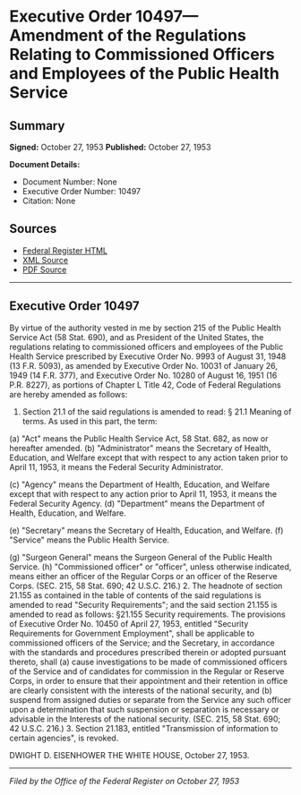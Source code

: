 # Executive Order 10497—Amendment of the Regulations Relating to Commissioned Officers and Employees of the Public Health Service

## Summary

**Signed:** October 27, 1953
**Published:** October 27, 1953

**Document Details:**
- Document Number: None
- Executive Order Number: 10497
- Citation: None

## Sources
- [Federal Register HTML](https://www.presidency.ucsb.edu/documents/executive-order-10497-amendment-the-regulations-relating-commissioned-officers-and)
- [XML Source](None)
- [PDF Source](None)

---

## Executive Order 10497

By virtue of the authority vested in me by section 215 of the Public Health Service Act (58 Stat. 690), and as President of the United States, the regulations relating to commissioned officers and employees of the Public Health Service prescribed by Executive Order No. 9993 of August 31, 1948 (13 F.R. 5093), as amended by Executive Order No. 10031 of January 26, 1949 (14 F.R. 377), and Executive Order No. 10280 of August 16, 1951 (16 P.R. 8227), as portions of Chapter L Title 42, Code of Federal Regulations are hereby amended as follows:
1. Section 21.1 of the said regulations is amended to read:
§ 21.1 Meaning of terms. As used in this part, the term:

(a) "Act" means the Public Health Service Act, 58 Stat. 682, as now or hereafter amended.
(b) "Administrator" means the Secretary of Health, Education, and Welfare except that with respect to any action taken prior to April 11, 1953, it means the Federal Security Administrator.

(c) "Agency" means the Department of Health, Education, and Welfare except that with respect to any action prior to April 11, 1953, it means the Federal Security Agency.
(d) "Department" means the Department of Health, Education, and Welfare.

(e) "Secretary" means the Secretary of Health, Education, and Welfare.
(f) "Service" means the Public Health Service.

(g) "Surgeon General" means the Surgeon General of the Public Health Service.
(h) "Commissioned officer" or "officer", unless otherwise indicated, means either an officer of the Regular Corps or an officer of the Reserve Corps. (SEC. 215, 58 Stat. 690; 42 U.S.C. 216.)
2. The headnote of section 21.155 as contained in the table of contents of the said regulations is amended to read "Security Requirements"; and the said section 21.155 is amended to read as follows:
§21.155 Security requirements. The provisions of Executive Order No. 10450 of April 27, 1953, entitled "Security Requirements for Government Employment", shall be applicable to commissioned officers of the Service; and the Secretary, in accordance with the standards and procedures prescribed therein or adopted pursuant thereto, shall (a) cause investigations to be made of commissioned officers of the Service and of candidates for commission in the Regular or Reserve Corps, in order to ensure that their appointment and their retention in office are clearly consistent with the interests of the national security, and (b) suspend from assigned duties or separate from the Service any such officer upon a determination that such suspension or separation is necessary or advisable in the Interests of the national security. (SEC. 215, 58 Stat. 690; 42 U.S.C. 216.)
3. Section 21.183, entitled "Transmission of information to certain agencies", is revoked.

DWIGHT D. EISENHOWER
THE WHITE HOUSE,
October 27, 1953.

---

*Filed by the Office of the Federal Register on October 27, 1953*
